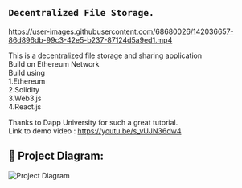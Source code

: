 ## ``` Decentralized File Storage. ```


https://user-images.githubusercontent.com/68680026/142036657-86d896db-99c3-42e5-b237-87124d5a9ed1.mp4

This is a decentralized file storage and sharing application  
Build on Ethereum Network  
Build using  
1.Ethereum  
2.Solidity  
3.Web3.js  
4.React.js  

Thanks to Dapp University for such a great tutorial.  
Link to demo video : https://youtu.be/s_vUJN36dw4


## 🔧 Project Diagram:
![Project Diagram](https://i.gyazo.com/2738ea6743a40036756b1b5714ab9fa8.png)
